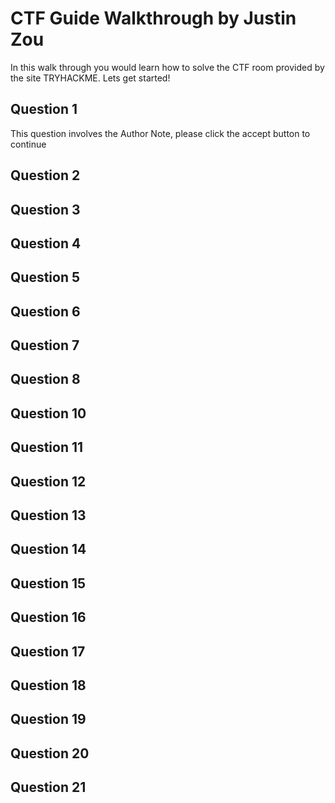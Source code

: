 # CTF Guide Walkthrough by Justin Zou
In this walk through you would learn how to solve the CTF room provided by the site TRYHACKME. Lets get started!

## Question 1
This question involves the Author Note, please click the accept button to continue

## Question 2
## Question 3
## Question 4
## Question 5
## Question 6
## Question 7
## Question 8
## Question 10
## Question 11
## Question 12
## Question 13
## Question 14
## Question 15
## Question 16
## Question 17
## Question 18
## Question 19
## Question 20
## Question 21